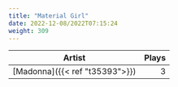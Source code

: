```yaml
---
title: "Material Girl"
date: 2022-12-08/2022T07:15:24
weight: 309
---
```




 Artist | Plays 
----- | -----:
[Madonna]({{< ref "t35393">}}) | 3
